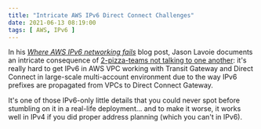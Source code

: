 ```yaml
---
title: "Intricate AWS IPv6 Direct Connect Challenges"
date: 2021-06-13 08:19:00
tags: [ AWS, IPv6 ]
---
```

In his _[Where AWS IPv6 networking fails](https://www.oasys.net/posts/where-aws-ipv6-networking-fails/)_ blog post, Jason Lavoie documents an intricate consequence of [2-pizza-teams not talking to one another](https://www.lastweekinaws.com/blog/new-ceo-onboarding-at-aws/): it's really hard to get IPv6 in AWS VPC working with Transit Gateway and Direct Connect in large-scale multi-account environment due to the way IPv6 prefixes are propagated from VPCs to Direct Connect Gateway. 

It's one of those IPv6-only little details that you could never spot before stumbling on it in a real-life deployment... and to make it worse, it works well in IPv4 if you did proper address planning (which you can't in IPv6).
